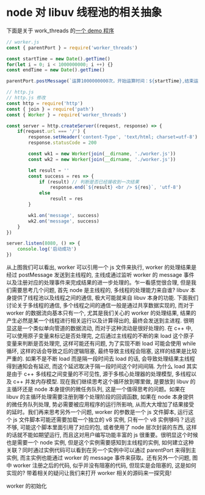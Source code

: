 # node 对 libuv 线程池的相关抽象

下面是关于 work_threads 的[一个 demo 程序](https://blog.csdn.net/qq_33490514/article/details/113202955)

```js
// worker.js
const { parentPort } = require('worker_threads')

const startTime = new Date().getTime()
for(let i = 0; i < 1000000000; i ++) {}
const endTime = new Date().getTime()

parentPort.postMessage(`运算1000000000次，开始运算时间：${startTime},结束运算时间${endTime}`)
```

```js
// http.js
// http.js 修改
const http = require('http')
const { join } = require('path')
const { Worker } = require('worker_threads')

const server = http.createServer((request, response) => {
    if(request.url === '/') {
        response.setHeader('content-Type', 'text/html; charset=utf-8')
        response.statusCode = 200

        const wk1 = new Worker(join(__dirname, './worker.js'))
        const wk2 = new Worker(join(__dirname, './worker.js'))

        let result = ''
        const success = res => {
            if (result) // 判断是否已经接收到一次结果
                response.end(`${result} <br /> ${res}`, 'utf-8')
            else
                result = res
        }

        wk1.on('message', success)
        wk2.on('message', success)
    }
})

server.listen(8080, () => {
    console.log('启动成功')
})
```

从上图我们可以看出, worker 可以引用一个 js 文件来执行, worker 的处理结果是经过 postMessage 发送到主线程的, 主线成通过监听 worker 的 message 事件以及注册对应的处理事件来完成结果的进一步处理的。乍一看感觉很合理, 但是我们需要思考几个问题, 首先 node 是主线程的, 多线程的处理能力来自谁? libuv 本身提供了线程池以及线程之间的通信, 极大可能就来自 libuv 本身的功能. 下面我们讨论关于多线程的通信, 多个线程之间的通信一般是通过共享数据实现的, 而对于 worker 的数据流向基本只有一个, 尤其是我们关心的 worker 的处理结果, 结果的产生必然是某一个线程进行相关运行以及计算得出的, 最终会发送到主进程. 很明显这是一个类似单向管道的数据流动, 而对于这种流动是很好处理的. 在 c++ 中, 可以使用原子变量来标记是否处理完, 之后通过主线程的不断的来 load 这个原子变量来判断是否处理完, 这样可能还有问题, 为了实现不断 load 可能会使用 while 循环, 这样的话会导致之后的逻辑阻塞, 最终导致主线程会阻塞, 这样的结果是比较严重的. 如果不是不断 load 而是隔一段时间去 load 的话, 会导致处理结果主线程得到通知会有延迟, 而这个延迟取决于隔一段时间这个时间间隔. 为什么 load 其实是由于 c++ 多线程之间变量的不可见性, 源于多核心处理器的处理模型, 多线程以及 c++ 并发内存模型. 现在我们继续思考这个循环放到哪里做, 是要放到 libuv 的主循环还是 node 本身提供的微任务队列, 这是一个值得思考的问题。如果在 libuv 的主循环处理需要注册到哪个处理阶段的回调函数, 如果在 node 本身提供的微任务队列处理, 势必需要被应用程序的运行所影响, 从而大大增加了结果接受的延时。我们再来思考另外一个问题, worker 的参数是一个 js 文件脚本, 运行这个 js 文件脚本可能还需要加载一个独立的 v8 实例, 只有一个 v8 实例够吗？远远不够, 可能这个脚本里面引用了对应的包, 或者使用了 node 层次封装的东西, 这样的话就不能如期望运行, 而且这对用户编写功能丰富的 js 很重要。很明显这个时候也是需要一个 node 实例, 但是这个实例需要感知到主线程的实例, 如何建立这种关联？同时通过实例代码可以看到在另一个实例中可以通过 parentPort 来得到主实例, 而主实例也能通过 worker 的 message 事件来获取。还有另外一个问题, 图中 worker 注册之后的代码, 似乎并没有阻塞的代码, 但现实是会阻塞的, 这是如何实现的? 带着相关的疑问让我们来打开 worker 相关的源码来一探究竟!

worker 的初始化
```
```

